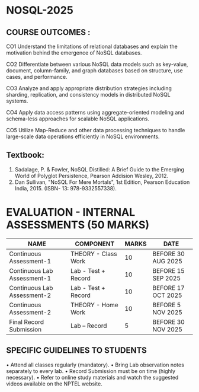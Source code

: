 # NOSQL-2025
COURSE OUTCOMES :
----------------
CO1			Understand the limitations of relational databases and explain the motivation behind the emergence of NoSQL databases.

CO2		Differentiate between various NoSQL data models such as key-value, document, column-family, and graph databases based on structure, use cases, and performance.

CO3		Analyze and apply appropriate distribution strategies including sharding, replication, and consistency models in distributed NoSQL systems.

CO4		Apply data access patterns using aggregate-oriented modeling and schema-less approaches for scalable NoSQL applications.

CO5	Utilize Map-Reduce and other data processing techniques to handle large-scale data operations efficiently in NoSQL environments.



Textbook: 
---------
1.	Sadalage, P. & Fowler, NoSQL Distilled: A Brief Guide to the Emerging World of Polyglot Persistence, Pearson Addision Wesley, 2012. 
2.	Dan Sullivan, "NoSQL For Mere Mortals", 1st Edition, Pearson Education India, 2015. 
(ISBN- 13: 978-9332557338). 

# EVALUATION - INTERNAL ASSESSMENTS (50 MARKS)

| NAME                        | COMPONENT           | MARKS | DATE                |
|-----------------------------|---------------------|-------|---------------------|
| Continuous Assessment-1      | THEORY - Class Work | 10    | BEFORE 30 AUG 2025  |
| Continuous Lab Assessment-1  | Lab - Test + Record | 10    | BEFORE 15 SEP 2025  |
| Continuous Lab Assessment-2  | Lab - Test + Record | 10    | BEFORE 17 OCT 2025  |
| Continuous Assessment-2      | THEORY - Home Work  | 10    | BEFORE 5 NOV 2025   |
| Final Record Submission      | Lab – Record        | 5     | BEFORE 30 NOV 2025  |




SPECIFIC GUIDELINES TO STUDENTS
-------------------------------
•	Attend all classes regularly (mandatory).
•	Bring Lab observation notes separately to every lab.
•	Record Submission must be on time (highly necessary).
•	Refer to online study materials and watch the suggested videos available on the NPTEL website.

